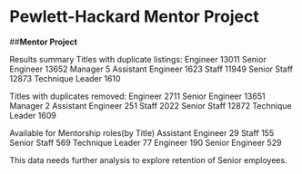# **Pewlett-Hackard Mentor Project**
##**Mentor Project**

Results summary
  Titles with duplicate listings:
    Engineer 13011
    Senior Engineer 13652
    Manager 5
    Assistant Engineer 1623
    Staff 11949
    Senior Staff 12873
    Technique Leader 1610
    
  Titles with duplicates removed:
    Engineer 2711
    Senior Engineer 13651
    Manager 2
    Assistant Engineer 251
    Staff 2022
    Senior Staff 12872
    Technique Leader 1609
    
   Available for Mentorship roles(by Title)
    Assistant Engineer 29
    Staff 155
    Senior Staff 569
    Technique Leader 77
    Engineer 190
    Senior Engineer 529
    
   This data needs further analysis to explore retention of Senior employees.
